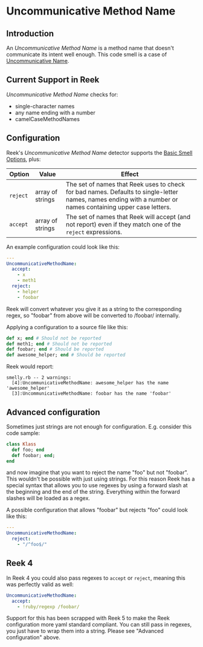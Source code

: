 # Uncommunicative Method Name

## Introduction

An _Uncommunicative Method Name_ is a method name that doesn't communicate its
intent well enough. This code smell is a case of
[Uncommunicative Name](Uncommunicative-Name.md).

## Current Support in Reek

_Uncommunicative Method Name_ checks for:

* single-character names
* any name ending with a number
* camelCaseMethodNames

## Configuration

Reek's _Uncommunicative Method Name_ detector supports the
[Basic Smell Options](Basic-Smell-Options.md), plus:

| Option         | Value       | Effect  |
| ---------------|-------------|---------|
| `reject` | array of strings | The set of names that Reek uses to check for bad names. Defaults to single-letter names, names ending with a number or names containing upper case letters. |
| `accept` | array of strings | The set of names that Reek will accept (and not report) even if they match one of the `reject` expressions. |

An example configuration could look like this:

```Yaml
---
UncommunicativeMethodName:
  accept:
    - x
    - meth1
  reject:
    - helper
    - foobar
```

Reek will convert whatever you give it as a string to the corresponding regex, so "foobar" from above will be converted to /foobar/ internally. 

Applying a configuration to a source file like this:

```Ruby
def x; end # Should not be reported
def meth1; end # Should not be reported
def foobar; end # Should be reported
def awesome_helper; end # Should be reported
```

Reek would report:

```
smelly.rb -- 2 warnings:
  [4]:UncommunicativeMethodName: awesome_helper has the name 'awesome_helper'
  [3]:UncommunicativeMethodName: foobar has the name 'foobar'
```

## Advanced configuration

Sometimes just strings are not enough for configuration. E.g. consider this code sample:

```Ruby
class Klass
  def foo; end
  def foobar; end;
end
```

and now imagine that you want to reject the name "foo" but not "foobar". This wouldn't be possible with just using strings.
For this reason Reek has a special syntax that allows you to use regexes by using a forward slash at the beginning and the end of the string.
Everything within the forward slashes will be loaded as a regex.

A possible configuration that allows "foobar" but rejects "foo" could look like this:

```Yaml
---
UncommunicativeMethodName:
  reject:
    - "/^foo$/"
```

## Reek 4

In Reek 4 you could also pass regexes to `accept` or `reject`, meaning this was perfectly valid as well:

```yaml
UncommunicativeMethodName:
  accept:
    - !ruby/regexp /foobar/
```

Support for this has been scrapped with Reek 5 to make the Reek configuration more yaml standard compliant.
You can still pass in regexes, you just have to wrap them into a string. Please see "Advanced configuration" above.
